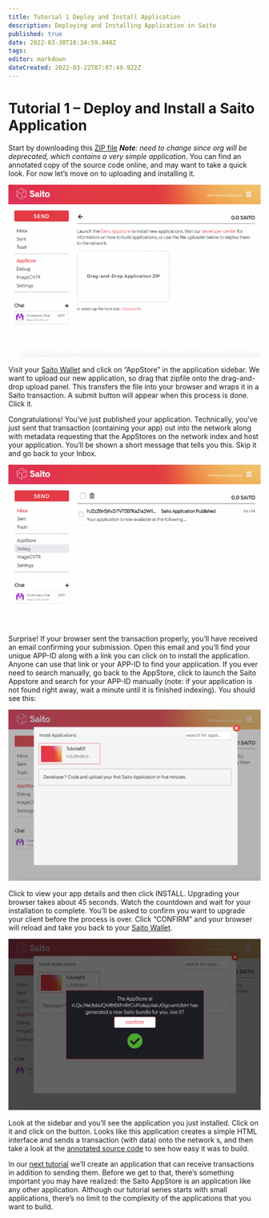 ```yaml
---
title: Tutorial 1 Deploy and Install Application
description: Deploying and Installing Application in Saito
published: true
date: 2022-03-30T16:34:59.840Z
tags: 
editor: markdown
dateCreated: 2022-03-22T07:07:49.922Z
---
```


# Tutorial 1 – Deploy and Install a Saito Application

Start by downloading this [ZIP file](http://org.saito.tech/wp-content/uploads/2020/12/tutorial01.zip) ***Note**: need to change since org will be deprecated, which contains a very simple application*. You can find an annotated copy of the source code online, and may want to take a quick look. For now let’s move on to uploading and installing it.

![tutorial1uploadasset.png](/tutorial1uploadasset.png)

Visit your [Saito Wallet](https://saito.io/dev/) and click on “AppStore” in the application sidebar. We want to upload our new application, so drag that zipfile onto the drag-and-drop upload panel. This transfers the file into your browser and wraps it in a Saito transaction. A submit button will appear when this process is done. Click it.

Congratulations! You’ve just published your application. Technically, you’ve just sent that transaction (containing your app) out into the network along with metadata requesting that the AppStores on the network index and host your application. You’ll be shown a short message that tells you this. Skip it and go back to your Inbox.

![tutorial1transactionasset.png](/tutorial1transactionasset.png)

Surprise! If your browser sent the transaction properly, you’ll have received an email confirming your submission. Open this email and you’ll find your unique APP-ID along with a link you can click on to install the application. Anyone can use that link or your APP-ID to find your application. If you ever need to search manually, go back to the AppStore, click to launch the Saito Appstore and search for your APP-ID manually (note: if your application is not found right away, wait a minute until it is finished indexing). You should see this:

![tutorial1uploadedapplication.png](/tutorial1uploadedapplication.png)

Click to view your app details and then click INSTALL. Upgrading your browser takes about 45 seconds. Watch the countdown and wait for your installation to complete. You’ll be asked to confirm you want to upgrade your client before the process is over. Click “CONFIRM” and your browser will reload and take you back to your [Saito Wallet](https://saito.io/wallet).

![tutorial1appstore.png](/tutorial1appstore.png)

Look at the sidebar and you’ll see the application you just installed. Click on it and click on the button. Looks like this application creates a simple HTML interface and sends a transaction (with data) onto the network s, and then take a look at the [annotated source code](https://github.com/SaitoTech/saito-lite/blob/master/mods/tutorial01/tutorial01.js) to see how easy it was to build.

In our [next tutorial](/tech/tutorial-2-chat) we’ll create an application that can receive transactions in addition to sending them. Before we get to that, there’s something important you may have realized: the Saito AppStore is an application like any other application. Although our tutorial series starts with small applications, there’s no limit to the complexity of the applications that you want to build.

